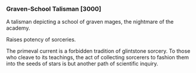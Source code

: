 ### Graven-School Talisman [3000]

A talisman depicting a school of graven mages, the nightmare of the academy.

Raises potency of sorceries.

The primeval current is a forbidden tradition of glintstone sorcery. To those who cleave to its teachings, the act of collecting sorcerers to fashion them into the seeds of stars is but another path of scientific inquiry.
